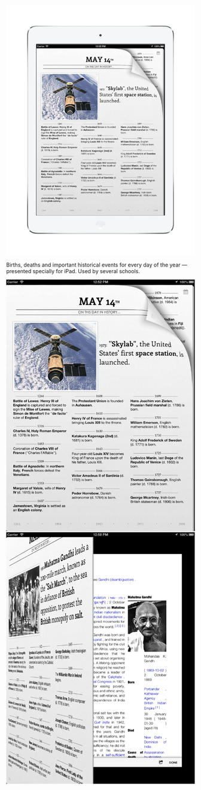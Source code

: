 ![](thisday.png)

Births, deaths and important historical events for every day of the year — presented specially for iPad. Used by several schools.

![](ss1.png) ![](ss2.png)
